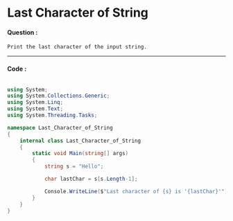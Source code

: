 # Last Character of String

#### Question :

    Print the last character of the input string.

---

#### Code :

```c#

using System;
using System.Collections.Generic;
using System.Linq;
using System.Text;
using System.Threading.Tasks;

namespace Last_Character_of_String
{
    internal class Last_Character_of_String
    {
        static void Main(string[] args)
        {
            string s = "Hello";

            char lastChar = s[s.Length-1];

            Console.WriteLine($"Last character of {s} is '{lastChar}'");
        }
    }
}

```

